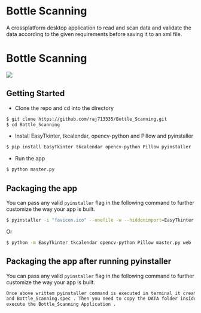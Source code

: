 # Bottle Scanning
A crossplatform desktop application to read and scan data and validate the data according to the given requirements before saving it to an xml file.

# Bottle Scanning


![](favicon.ico)





## Getting Started
- Clone the repo and cd into the directory
```sh
$ git clone https://github.com/raj713335/Bottle_Scanning.git
$ cd Bottle_Scanning
```

- Install EasyTkinter, tkcalendar, opencv-python and Pillow and pyinstaller

```sh
$ pip install EasyTkinter tkcalendar opencv-python Pillow pyinstaller
```

- Run the app

```sh
$ python master.py
```

## Packaging the app
You can pass any valid `pyinstaller` flag in the following command to further customize the way your app is built.

```sh
$ pyinstaller -i "favicon.ico" --onefile -w --hiddenimport=EasyTkinter --hiddenimport=tkcalendar --hiddenimport=opencv-python --hiddenimport=Pillow  --name Bottle_Scanning master.py
```

Or
```sh
$ python -m EasyTkinter tkcalendar opencv-python Pillow master.py web --noconsole --onefile --icon='favicon.ico'
```

## Packaging the app after running pyinstaller
You can pass any valid `pyinstaller` flag in the following command to further customize the way your app is built.

```sh
Once above writtem pyinstaller command is executed in terminal it creates 3 files i.e dist, build 
and Bottle_Scanning.spec . Then you need to copy the DATA folder inside the dist Folder and 
execute the Bottle_Scanning Application .
```

